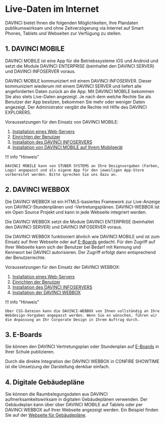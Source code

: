 # Live-Daten im Internet

DAVINCI bietet Ihnen die folgenden Möglichkeiten, Ihre Plandaten publikumswirksam und ohne Zeitverzögerung via Internet auf Smart Phones, Tablets und Webseiten zur Verfügung zu stellen.

## 1. DAVINCI MOBILE

DAVINCI MOBILE ist eine App für die Betriebssysteme iOS und Android und setzt die Module DAVINCI ENTERPRISE (beinhaltet den DAVINCI SERVER) und DAVINCI INFOSERVER voraus.

DAVINCI MOBILE kommuniziert mit einem DAVINCI INFOSERVER. Dieser kommuniziert wiederum mit einem DAVINCI SERVER und liefert alle angeforderten Daten zurück an die App. Mit DAVINCI MOBILE bekommen Sie also stets Live-Daten angezeigt. Je nach dem welche Rechte Sie als Benutzer der App besitzen, bekommen Sie mehr oder weniger Daten angezeigt. Der Administrator vergibt die Rechte mit Hifle des DAVINCI EXPLORERS.

Voraussetzungen für den Einsatz von DAVINCI MOBILE:

1. [Installation eines Web-Servers](https://doc.davinci6.stueber.de/09.infoserver/setup-webserver/)
2. [Einrichten der Benutzer](https://doc.davinci6.stueber.de/09.infoserver/user-management/)
3. [Installation des DAVINCI INFOSERVERS](https://doc.davinci6.stueber.de/09.infoserver/setup-infoserver/)
4. [Installation von DAVINCI MOBILE auf Ihrem Mobilgerät](https://doc.davinci6.stueber.de/09.infoserver/setup-mobile/)

!!! info "Hinweis"

    DAVINCI MOBILE kann von STÜBER SYSTEMS an Ihre Designvorgaben (Farben, Logo) angepasst und als eigene App für den jeweiligen App-Store vorbereitet werden. Bitte sprechen Sie uns dazu an.

## 2. DAVINCI WEBBOX

Die DAVINCI WEBBOX ist ein HTML5-basiertes Framework zur Live-Anzeige von DAVINCI-Stundenplänen und -Vertretungsplänen. DAVINCI-WEBBOX ist ein Open Source Projekt und kann in jede Webseite integriert werden.  

Die DAVINCI WEBBOX setzt die Module DAVINCI ENTERPRISE (beinhaltet den DAVINCI SERVER) und DAVINCI INFOSERVER voraus.

Die DAVINCI WEBBOX funktioniert ähnlich wie DAVINCI MOBILE und ist zum Einsatz auf Ihrer Webseite oder auf [E-Boards](http://eboard.stueber.de) gedacht. Für den Zugriff auf Ihrer Webseite kann sich der Benutzer bei Bedarf mit Kennung und Kennwort bei DAVINCI autorisieren. Der Zugriff erfolgt dann entsprechend der Benutzerrechte.  

Voraussetzungen für den Einsatz der DAVINCI WEBBOX:

1. [Installation eines Web-Servers](https://doc.davinci6.stueber.de/09.infoserver/setup-webserver/)
2. [Einrichten der Benutzer](https://doc.davinci6.stueber.de/09.infoserver/user-management/)
3. [Installation des DAVINCI INFOSERVERS](https://doc.davinci6.stueber.de/09.infoserver/setup-infoserver/)
4. [Installation der DAVINCI WEBBOX](https://doc.davinci6.stueber.de/09.infoserver/setup-webbox/)

!!! info "Hinweis"

    Über CSS-Dateien kann die DAVINCI-WEBBOX von Ihnen vollständig an Ihre Webdesign-Vorgaben angepasst werden. Wenn Sie es wünschen, führen wir die Anpassung an Ihr Corporate Design in Ihrem Auftrag durch.

## 3. E-Boards

Sie können den DAVINCI Vertretungsplan oder Stundenplan auf [E-Boards](http://eboard.stueber.de) in Ihrer Schule publizieren.

Durch die direkte Integration der DAVINCI WEBBOX in CONFIRE SHOWTIME ist die Umsetzung der Darstellung denkbar einfach.

## 4. Digitale Gebäudepläne

Sie können die Raumbelegungsdaten aus DAVINCI aufmerksamkeitswirksam in digitalen Gebäudeplänen verwenden. Der Gebäudeplan kann über über DAVINCI MOBILE auf Tablets oder per DAVINCI WEBBOX auf Ihrer Webseite angezeigt werden. Ein Beispiel finden Sie auf der [Webseite für Gebäudepläne](http://davinci.stueber.de/floorplan.php).
